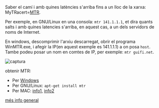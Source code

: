 Saber el camí i amb quines latències s'arriba fins a un lloc de la xarxa: MyTRacert=[MTR](http://www.bitwizard.nl/mtr/).

Per exemple, en GNU/Linux en una consola: `mtr 141.1.1.1`, et dira quants salts i amb quines latencies s'arriba, en aquest cas, a un dels servidors de noms de Internet.

En windows, descomprimir l'arxiu descarregat, obrir el programa WinMTR.exe, i afegir la IP(en aquest exemple es 141.1.1.1) a on posa `host`. 
Tambe podeu posar un nom en comtes de IP, per exemple: `mtr guifi.net`.

![captura]()

obtenir MTR:
- Per [Windows](http://erebes.exo.cat/mtr/WinMTR-v092.zip)
- Per GNU/Linux: `apt-get install mtr`
- Per MAC: [info1](http://rudix.org/packages/mtr.html), [info2](http://macappstore.org/mtr/)

[més info general](https://blog.infranetworking.com/como-utilizar-mtr-en-windows-linux-y-mac/)
